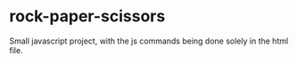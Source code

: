 # rock-paper-scissors
Small javascript project, with the js commands being done solely in the html file.
